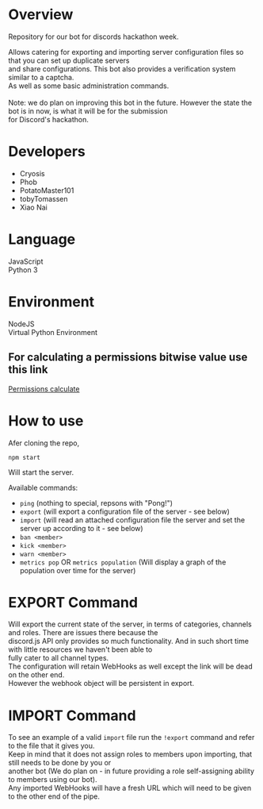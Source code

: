 # Overview  
Repository for our bot for discords hackathon week.  <br>

Allows catering for exporting and importing server configuration files so that you can set up duplicate servers  <br>
and share configurations. This bot also provides a verification system similar to a captcha.  <br>
As well as some basic administration commands. <br>
<br>
Note: we do plan on improving this bot in the future. However the state the bot is in now, is what it will be for the submission <br>
for Discord's hackathon.

# Developers  
- Cryosis  
- Phob  
- PotatoMaster101  
- tobyTomassen  
- Xiao Nai  

# Language  
JavaScript  <br>
Python 3  <br>

# Environment  
NodeJS  <br>
Virtual Python Environment  <br>

## For calculating a permissions bitwise value use this link  
[Permissions calculate](https://finitereality.github.io/permissions-calculator/?v=0)  <br>

# How to use
Afer cloning the repo,  <br>
```  
npm start  
```  
Will start the server.  <br>

Available commands:
- ``ping`` (nothing to special, repsons with "Pong!")  <br>
- ``export`` (will export a configuration file of the server - see below)  <br>
- ``import`` (will read an attached configuration file the server and set the server up according to it - see below)  <br>
- ``ban <member>``
- ``kick <member>``
- ``warn <member>``
- ``metrics pop`` OR ``metrics population`` (Will display a graph of the population over time for the server)

# EXPORT Command  
Will export the current state of the server, in terms of categories, channels and roles. There are issues there because the  <br>
discord.js API only provides so much functionality. And in such short time with little resources we haven't been able to  <br>
fully cater to all channel types.  <br>
The configuration will retain WebHooks as well except the link will be dead on the other end.  <br>
However the webhook object will be persistent in export.  <br>

# IMPORT Command  
To see an example of a valid ``import`` file run the ``!export`` command and refer to the file that it gives you.  <br>
Keep in mind that it does not assign roles to members upon importing, that still needs to be done by you or <br>
another bot (We do plan on - in future providing a role self-assigning ability to members using our bot).  <br>
Any imported WebHooks will have a fresh URL which will need to be given to the other end of the pipe.  <br>
